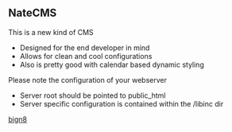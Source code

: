 ## NateCMS

This is a new kind of CMS

* Designed for the end developer in mind
* Allows for clean and cool configurations
* Also is pretty good with calendar based dynamic styling

Please note the configuration of your webserver

* Server root should be pointed to public_html
* Server specific configuration is contained within the /libinc dir

[bign8](http://nathanjwoods.com)